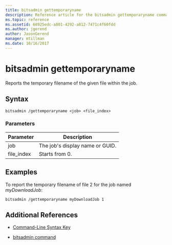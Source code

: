 ```yaml
---
title: bitsadmin gettemporaryname
description: Reference article for the bitsadmin gettemporaryname command, which reports the temporary filename of the given file within the job.
ms.topic: reference
ms.assetid: 68925edc-a801-4292-a812-7471c4f60fdd
ms.author: jgerend
author: JasonGerend
manager: mtillman
ms.date: 10/16/2017
---
```


# bitsadmin gettemporaryname

Reports the temporary filename of the given file within the job.

## Syntax

```
bitsadmin /gettemporaryname <job> <file_index>
```

### Parameters

| Parameter | Description |
| -------------- | -------------- |
| job | The job's display name or GUID. |
| file_index | Starts from 0. |

## Examples

To report the temporary filename of file 2 for the job named *myDownloadJob*:

```
bitsadmin /gettemporaryname myDownloadJob 1
```

## Additional References

- [Command-Line Syntax Key](command-line-syntax-key.md)

- [bitsadmin command](bitsadmin.md)
